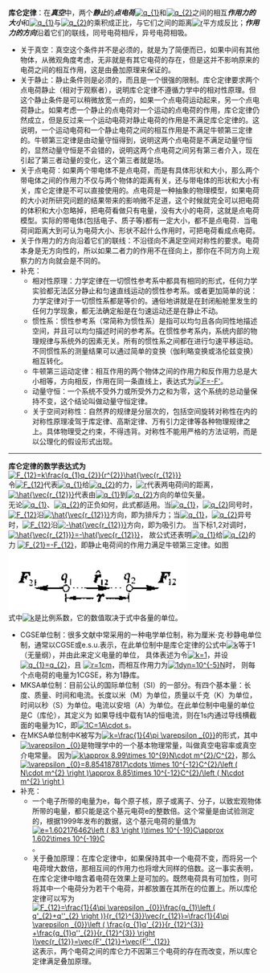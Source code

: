 **库仑定律**：在***真空***中，两个***静止***的***点电荷***<a href="https://www.codecogs.com/eqnedit.php?latex=q_{1}" target="_blank"><img src="https://latex.codecogs.com/gif.latex?q_{1}" title="q_{1}" /></a>和<a href="https://www.codecogs.com/eqnedit.php?latex=q_{2}" target="_blank"><img src="https://latex.codecogs.com/gif.latex?q_{2}" title="q_{2}" /></a>之间的相互***作用力的大小***和<a href="https://www.codecogs.com/eqnedit.php?latex=q_{1}" target="_blank"><img src="https://latex.codecogs.com/gif.latex?q_{1}" title="q_{1}" /></a>与<a href="https://www.codecogs.com/eqnedit.php?latex=q_{2}" target="_blank"><img src="https://latex.codecogs.com/gif.latex?q_{2}" title="q_{2}" /></a>的乘积成正比，与它们之间的距离<a href="https://www.codecogs.com/eqnedit.php?latex=r" target="_blank"><img src="https://latex.codecogs.com/gif.latex?r" title="r" /></a>平方成反比；***作用力的方向***沿着它们的联线，同号电荷相斥，异号电荷相吸。    
- 关于真空：真空这个条件并不是必须的，就是为了简便而已，如果中间有其他物体，从微观角度考虑，无非就是有其它电荷的存在，但是这并不影响原来的电荷之间的相互作用，这是由叠加原理来保证的。  
- 关于静止：静止条件则是必须的，而且是一个很强的限制。库仑定律要求两个点电荷静止（相对于观察者），说明库仑定律不遵循力学中的相对性原理。但这个静止条件是可以稍微放宽一点的，如果一个点电荷运动起来，另一个点电荷静止。如果考虑一个静止的点电荷对一个运动的点电荷的作用，库仑定律仍然成立，但是反过来一个运动电荷对静止电荷的作用是不满足库仑定律的。这说明，一个运动电荷和一个静止电荷之间的相互作用是不满足牛顿第三定律的。牛顿第三定律是由动量守恒得到，说明这两个点电荷是不满足动量守恒的，显然动量守恒是不会错的，说明这两个点电荷之间另有第三者介入，现在引起了第三者动量的变化，这个第三者就是场。  
- 关于点电荷：如果两个带电体不是点电荷，而是有具体形状和大小，那么两个带电体之间的作用力不仅与两个物体的距离有关，还与带电体的形状和大小有关，库仑定律是不可以直接使用的。点电荷是一种抽象的物理模型，如果电荷的大小对所研究问题的结果带来的影响微不足道，这个时候就完全可以把电荷的体积和大小忽略掉，把电荷看做只有电量，没有大小的电荷，这就是点电荷模型。实际的带电体(包括电子、质子等)都有一定大小，都不是点电荷．当电荷间距离大到可认为电荷大小、形状不起什么作用时，可把电荷看成点电荷。   
- 关于作用力的方向沿着它们的联线：不沿径向不满足空间对称性的要求。电荷本身是无方向性的，所以如果二者力的作用不在径向上，那你在不同方向上观察力的方向就会是不同的。
- 补充：
  - 相对性原理：力学定律在一切惯性参考系中都具有相同的形式，任何力学实验都无法区分静止和匀速直线运动的惯性参考系。或者更加简单的说：力学定律对于一切惯性系都是等价的。通俗地讲就是在封闭船舱里发生的任何力学现象，都无法确定船是在匀速运动还是在静止不动。  
  - 惯性系：惯性参考系（常简称为惯性系）是指可以均匀且各向同性地描述空间，并且可以均匀描述时间的参考系。在惯性参考系内，系统内部的物理规律与系统外的因素无关。所有的惯性系之间都在进行匀速平移运动。不同惯性系的测量结果可以通过简单的变换（伽利略变换或洛伦兹变换）相互转化。  
  - 牛顿第三运动定律：相互作用的两个物体之间的作用力和反作用力总是大小相等，方向相反，作用在同一条直线上，表达式为<a href="https://www.codecogs.com/eqnedit.php?latex=F=-F'" target="_blank"><img src="https://latex.codecogs.com/gif.latex?F=-F'" title="F=-F'" /></a>。  
  - 动量守恒：一个系统不受外力或所受外力之和为零，这个系统的总动量保持不变，这个结论叫做动量守恒定律。  
  - 关于空间对称性：自然界的规律是分层次的，包括空间旋转对称性在内的对称性原理凌驾于库定律、高斯定律、万有引力定律等各种物理规律之上。具体物理受之约束，不得违背。对称性不能用严格的方法证明，而是以公理化的假设形式出现。       
----
**库仑定律的数学表达式为**  
<a href="https://www.codecogs.com/eqnedit.php?latex=F_{12}=k\frac{q_{1}q_{2}}{r^{2}}\hat{\vec{r_{12}}}" target="_blank"><img src="https://latex.codecogs.com/gif.latex?F_{12}=k\frac{q_{1}q_{2}}{r^{2}}\hat{\vec{r_{12}}}" title="F_{12}=k\frac{q_{1}q_{2}}{r^{2}}\hat{\vec{r_{12}}}" /></a>  
令<a href="https://www.codecogs.com/eqnedit.php?latex=F_{12}" target="_blank"><img src="https://latex.codecogs.com/gif.latex?F_{12}" title="F_{12}" /></a>代表<a href="https://www.codecogs.com/eqnedit.php?latex=q_{1}" target="_blank"><img src="https://latex.codecogs.com/gif.latex?q_{1}" title="q_{1}" /></a>给<a href="https://www.codecogs.com/eqnedit.php?latex=q_{2}" target="_blank"><img src="https://latex.codecogs.com/gif.latex?q_{2}" title="q_{2}" /></a>的力，<a href="https://www.codecogs.com/eqnedit.php?latex=r" target="_blank"><img src="https://latex.codecogs.com/gif.latex?r" title="r" /></a>代表两电荷间的距离，<a href="https://www.codecogs.com/eqnedit.php?latex=\hat{\vec{r_{12}}}" target="_blank"><img src="https://latex.codecogs.com/gif.latex?\hat{\vec{r_{12}}}" title="\hat{\vec{r_{12}}}" /></a>代表由<a href="https://www.codecogs.com/eqnedit.php?latex=q_{1}" target="_blank"><img src="https://latex.codecogs.com/gif.latex?q_{1}" title="q_{1}" /></a>到<a href="https://www.codecogs.com/eqnedit.php?latex=q_{2}" target="_blank"><img src="https://latex.codecogs.com/gif.latex?q_{2}" title="q_{2}" /></a>方向的单位矢量。  
无论<a href="https://www.codecogs.com/eqnedit.php?latex=q_{1}" target="_blank"><img src="https://latex.codecogs.com/gif.latex?q_{1}" title="q_{1}" /></a>、<a href="https://www.codecogs.com/eqnedit.php?latex=q_{2}" target="_blank"><img src="https://latex.codecogs.com/gif.latex?q_{2}" title="q_{2}" /></a>的正负如何，此式都适用。当<a href="https://www.codecogs.com/eqnedit.php?latex=q_{1}" target="_blank"><img src="https://latex.codecogs.com/gif.latex?q_{1}" title="q_{1}" /></a>，<a href="https://www.codecogs.com/eqnedit.php?latex=q_{2}" target="_blank"><img src="https://latex.codecogs.com/gif.latex?q_{2}" title="q_{2}" /></a>同号时，<a href="https://www.codecogs.com/eqnedit.php?latex=F_{12}" target="_blank"><img src="https://latex.codecogs.com/gif.latex?F_{12}" title="F_{12}" /></a>沿<a href="https://www.codecogs.com/eqnedit.php?latex=\hat{\vec{r_{12}}}" target="_blank"><img src="https://latex.codecogs.com/gif.latex?\hat{\vec{r_{12}}}" title="\hat{\vec{r_{12}}}" /></a>方向，即为排斥力；当<a href="https://www.codecogs.com/eqnedit.php?latex=q_{1}" target="_blank"><img src="https://latex.codecogs.com/gif.latex?q_{1}" title="q_{1}" /></a>，<a href="https://www.codecogs.com/eqnedit.php?latex=q_{2}" target="_blank"><img src="https://latex.codecogs.com/gif.latex?q_{2}" title="q_{2}" /></a>异号时，<a href="https://www.codecogs.com/eqnedit.php?latex=F_{12}" target="_blank"><img src="https://latex.codecogs.com/gif.latex?F_{12}" title="F_{12}" /></a>沿<a href="https://www.codecogs.com/eqnedit.php?latex=-\hat{\vec{r_{12}}}" target="_blank"><img src="https://latex.codecogs.com/gif.latex?-\hat{\vec{r_{12}}}" title="-\hat{\vec{r_{12}}}" /></a>方向，即为吸引力。
当下标1,2对调时，<a href="https://www.codecogs.com/eqnedit.php?latex=\hat{\vec{r_{21}}}=-\hat{\vec{r_{12}}}" target="_blank"><img src="https://latex.codecogs.com/gif.latex?\hat{\vec{r_{21}}}=-\hat{\vec{r_{12}}}" title="\hat{\vec{r_{21}}}=-\hat{\vec{r_{12}}}" /></a>，
故公式还表明<a href="https://www.codecogs.com/eqnedit.php?latex=q_{1}" target="_blank"><img src="https://latex.codecogs.com/gif.latex?q_{1}" title="q_{1}" /></a>给<a href="https://www.codecogs.com/eqnedit.php?latex=q_{2}" target="_blank"><img src="https://latex.codecogs.com/gif.latex?q_{2}" title="q_{2}" /></a>的力
<a href="https://www.codecogs.com/eqnedit.php?latex=F_{21}=-F_{12}" target="_blank"><img src="https://latex.codecogs.com/gif.latex?F_{21}=-F_{12}" title="F_{21}=-F_{12}" /></a>，即静止电荷间的作用力满足牛顿第三定律。如图  
![库仑定律](./materials/库仑定律.PNG)  
式中<a href="https://www.codecogs.com/eqnedit.php?latex=k" target="_blank"><img src="https://latex.codecogs.com/gif.latex?k" title="k" /></a>是比例系数，它的数值取决于式中各量的单位。  
- CGSE单位制：很多文献中常采用的一种电学单位制，称为厘米·克·秒静电单位制，通常以CGSE或e.s.u.表示，在此单位制中是库仑定律的公式中<a href="https://www.codecogs.com/eqnedit.php?latex=k" target="_blank"><img src="https://latex.codecogs.com/gif.latex?k" title="k" /></a>等于1（无量纲），并由此来定义电量的单位，
具体表述为令<a href="https://www.codecogs.com/eqnedit.php?latex=k=1" target="_blank"><img src="https://latex.codecogs.com/gif.latex?k=1" title="k=1" /></a>，并设<a href="https://www.codecogs.com/eqnedit.php?latex=q_{1}=q_{2}" target="_blank"><img src="https://latex.codecogs.com/gif.latex?q_{1}=q_{2}" title="q_{1}=q_{2}" /></a>，且
<a href="https://www.codecogs.com/eqnedit.php?latex=r=1cm" target="_blank"><img src="https://latex.codecogs.com/gif.latex?r=1cm" title="r=1cm" /></a>，而相互作用力为<a href="https://www.codecogs.com/eqnedit.php?latex=1dyn=10^{-5}N" target="_blank"><img src="https://latex.codecogs.com/gif.latex?1dyn=10^{-5}N" title="1dyn=10^{-5}N" /></a>时，
则每个点电荷的电量为1CGSE，称为1静库。   
- MKSA单位制：目前公认的国际单位制（SI）的一部分。有四个基本量：长度、质量、时间和电流。长度以米（M）为单位，质量以千克（K）为单位，时间以秒（S）为单位。电流以安培（A）为单位。在此单位制中电量的单位是C（库伦），其定义为
如果导线中载有1A的恒电流，则在1s内通过导线横截面的电量为1C，即<a href="https://www.codecogs.com/eqnedit.php?latex=1C=1A\cdot&space;s" target="_blank"><img src="https://latex.codecogs.com/gif.latex?1C=1A\cdot&space;s" title="1C=1A\cdot s" /></a>。  
- 在MKSA单位制中K被写为<a href="https://www.codecogs.com/eqnedit.php?latex=k=\frac{1}{4\pi&space;\varepsilon&space;_{0}}" target="_blank"><img src="https://latex.codecogs.com/gif.latex?k=\frac{1}{4\pi&space;\varepsilon&space;_{0}}" title="k=\frac{1}{4\pi \varepsilon _{0}}" /></a>的形式，其中
<a href="https://www.codecogs.com/eqnedit.php?latex=\varepsilon&space;_{0}" target="_blank"><img src="https://latex.codecogs.com/gif.latex?\varepsilon&space;_{0}" title="\varepsilon _{0}" /></a>是物理学中的一个基本物理常量，叫做真空电容率或真空介电常量。
因为<a href="https://www.codecogs.com/eqnedit.php?latex=k\approx&space;8.99\times&space;10^{9}N\cdot&space;m^{2}/C^{2}" target="_blank"><img src="https://latex.codecogs.com/gif.latex?k\approx&space;8.99\times&space;10^{9}N\cdot&space;m^{2}/C^{2}" title="k\approx 8.99\times 10^{9}N\cdot m^{2}/C^{2}" /></a>，那么
<a href="https://www.codecogs.com/eqnedit.php?latex=\varepsilon&space;_{0}=8.854187817\cdots&space;\times&space;10^{-12}C^{2}/\left&space;(&space;N\cdot&space;m^{2}&space;\right&space;)\approx&space;8.85\times&space;10^{-12}C^{2}/\left&space;(&space;N\cdot&space;m^{2}&space;\right&space;)" target="_blank"><img src="https://latex.codecogs.com/gif.latex?\varepsilon&space;_{0}=8.854187817\cdots&space;\times&space;10^{-12}C^{2}/\left&space;(&space;N\cdot&space;m^{2}&space;\right&space;)\approx&space;8.85\times&space;10^{-12}C^{2}/\left&space;(&space;N\cdot&space;m^{2}&space;\right&space;)" title="\varepsilon _{0}=8.854187817\cdots \times 10^{-12}C^{2}/\left ( N\cdot m^{2} \right )\approx 8.85\times 10^{-12}C^{2}/\left ( N\cdot m^{2} \right )" /></a>  
- 补充：
  - 一个电子所带的电量为e，每个原子核，原子或离子、分子，以致宏观物体所带的电量，都只能是这个基元电荷e的整数倍。这个常量是由试验测定的，根据1999年发布的数据，这个基元电荷的量值为<a href="https://www.codecogs.com/eqnedit.php?latex=e=1.602176462\left&space;(&space;83&space;\right&space;)\times&space;10^{-19}C\approx&space;1.602\times&space;10^{-19}C" target="_blank"><img src="https://latex.codecogs.com/gif.latex?e=1.602176462\left&space;(&space;83&space;\right&space;)\times&space;10^{-19}C\approx&space;1.602\times&space;10^{-19}C" title="e=1.602176462\left ( 83 \right )\times 10^{-19}C\approx 1.602\times 10^{-19}C" /></a>。  
  - 关于叠加原理：在库仑定律中，如果保持其中一个电荷不变，而将另一个电荷增大数倍，那相互间的作用力也将增大同样的倍数。这一事实表明，在库仑定律中暗含着电荷在效果上是可加的。既然电荷具有可加性，则可将其中一个电荷分为若干个电荷，并都放置在其所在的位置上。所以库伦定律可以写为  
  <a href="https://www.codecogs.com/eqnedit.php?latex=F_{12}=\frac{1}{4\pi&space;\varepsilon&space;_{0}}\frac{q_{1}\left&space;(&space;q'_{2}&plus;q''_{2}&space;\right&space;)}{r_{12}^{3}}\vec{r_{12}}=\frac{1}{4\pi&space;\varepsilon&space;_{0}}\left&space;(&space;\frac{q_{1}q'_{2}}{r_{12}^{3}}&space;&plus;\frac{q_{1}q''_{2}}{r_{12}^{3}}&space;\right&space;)\vec{r_{12}}=\vec{F'_{12}}&plus;\vec{F''_{12}}" target="_blank"><img src="https://latex.codecogs.com/gif.latex?F_{12}=\frac{1}{4\pi&space;\varepsilon&space;_{0}}\frac{q_{1}\left&space;(&space;q'_{2}&plus;q''_{2}&space;\right&space;)}{r_{12}^{3}}\vec{r_{12}}=\frac{1}{4\pi&space;\varepsilon&space;_{0}}\left&space;(&space;\frac{q_{1}q'_{2}}{r_{12}^{3}}&space;&plus;\frac{q_{1}q''_{2}}{r_{12}^{3}}&space;\right&space;)\vec{r_{12}}=\vec{F'_{12}}&plus;\vec{F''_{12}}" title="F_{12}=\frac{1}{4\pi \varepsilon _{0}}\frac{q_{1}\left ( q'_{2}+q''_{2} \right )}{r_{12}^{3}}\vec{r_{12}}=\frac{1}{4\pi \varepsilon _{0}}\left ( \frac{q_{1}q'_{2}}{r_{12}^{3}} +\frac{q_{1}q''_{2}}{r_{12}^{3}} \right )\vec{r_{12}}=\vec{F'_{12}}+\vec{F''_{12}}" /></a>  
  这表示，两个电荷之间的库仑力不因第三个电荷的存在而改变，所以库仑定律满足叠加原理。  
  